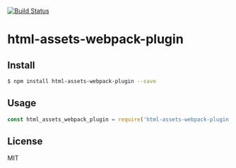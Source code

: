 [![Build Status](https://travis-ci.org/kaelzhang/html-assets-webpack-plugin.svg?branch=master)](https://travis-ci.org/kaelzhang/html-assets-webpack-plugin)
<!-- optional appveyor tst
[![Windows Build Status](https://ci.appveyor.com/api/projects/status/github/kaelzhang/html-assets-webpack-plugin?branch=master&svg=true)](https://ci.appveyor.com/project/kaelzhang/html-assets-webpack-plugin)
-->
<!-- optional npm version
[![NPM version](https://badge.fury.io/js/html-assets-webpack-plugin.svg)](http://badge.fury.io/js/html-assets-webpack-plugin)
-->
<!-- optional npm downloads
[![npm module downloads per month](http://img.shields.io/npm/dm/html-assets-webpack-plugin.svg)](https://www.npmjs.org/package/html-assets-webpack-plugin)
-->
<!-- optional dependency status
[![Dependency Status](https://david-dm.org/kaelzhang/html-assets-webpack-plugin.svg)](https://david-dm.org/kaelzhang/html-assets-webpack-plugin)
-->

# html-assets-webpack-plugin

<!-- description -->

## Install

```sh
$ npm install html-assets-webpack-plugin --save
```

## Usage

```js
const html_assets_webpack_plugin = require('html-assets-webpack-plugin')
```

## License

MIT
